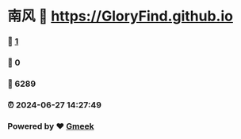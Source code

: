 # 南风 :link: https://GloryFind.github.io 
### :page_facing_up: [1](https://GloryFind.github.io/tag.html) 
### :speech_balloon: 0 
### :hibiscus: 6289 
### :alarm_clock: 2024-06-27 14:27:49 
### Powered by :heart: [Gmeek](https://github.com/Meekdai/Gmeek)
